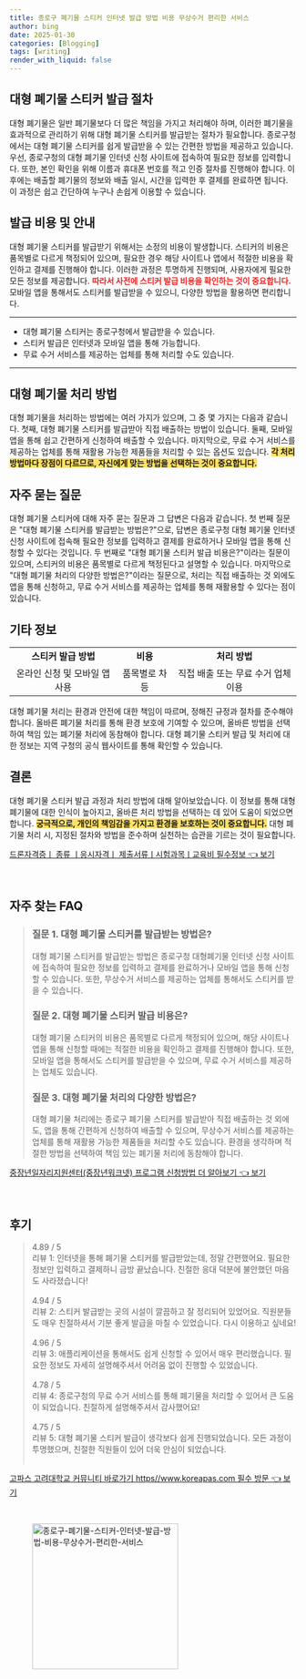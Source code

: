 ```yaml
---
title: 종로구 폐기물 스티커 인터넷 발급 방법 비용 무상수거 편리한 서비스
author: bing
date: 2025-01-30
categories: [Blogging]
tags: [writing]
render_with_liquid: false
---
```



<h2 id='대형 폐기물 스티커 발급 절차'>대형 폐기물 스티커 발급 절차</h2>

<p>대형 폐기물은 일반 폐기물보다 더 많은 책임을 가지고 처리해야 하며, 이러한 폐기물을 효과적으로 관리하기 위해 대형 폐기물 스티커를 발급받는 절차가 필요합니다. 종로구청에서는 대형 폐기물 스티커를 쉽게 발급받을 수 있는 간편한 방법을 제공하고 있습니다. 우선, 종로구청의 대형 폐기물 인터넷 신청 사이트에 접속하여 필요한 정보를 입력합니다. 또한, 본인 확인을 위해 이름과 휴대폰 번호를 적고 인증 절차를 진행해야 합니다. 이후에는 배출할 폐기물의 정보와 배출 일시, 시간을 입력한 후 결제를 완료하면 됩니다. 이 과정은 쉽고 간단하여 누구나 손쉽게 이용할 수 있습니다.</p>

<h2 id='발급 비용 및 안내'>발급 비용 및 안내</h2>

<p>대형 폐기물 스티커를 발급받기 위해서는 소정의 비용이 발생합니다. 스티커의 비용은 품목별로 다르게 책정되어 있으며, 필요한 경우 해당 사이트나 앱에서 적절한 비용을 확인하고 결제를 진행해야 합니다. 이러한 과정은 투명하게 진행되며, 사용자에게 필요한 모든 정보를 제공합니다. <b><span style="color: #ee2323;">따라서 사전에 스티커 발급 비용을 확인하는 것이 중요합니다.</span></b> 모바일 앱을 통해서도 스티커를 발급받을 수 있으니, 다양한 방법을 활용하면 편리합니다.</p>

<hr />

<ul>
    <li>대형 폐기물 스티커는 종로구청에서 발급받을 수 있습니다.</li>
    <li>스티커 발급은 인터넷과 모바일 앱을 통해 가능합니다.</li>
    <li>무료 수거 서비스를 제공하는 업체를 통해 처리할 수도 있습니다.</li>
</ul>

<hr />

<h2 id='대형 폐기물 처리 방법'>대형 폐기물 처리 방법</h2>

<p>대형 폐기물을 처리하는 방법에는 여러 가지가 있으며, 그 중 몇 가지는 다음과 같습니다. 첫째, 대형 폐기물 스티커를 발급받아 직접 배출하는 방법이 있습니다. 둘째, 모바일 앱을 통해 쉽고 간편하게 신청하여 배출할 수 있습니다. 마지막으로, 무료 수거 서비스를 제공하는 업체를 통해 재활용 가능한 제품들을 처리할 수 있는 옵션도 있습니다. <b><span style="background-color: #ffe066;">각 처리 방법마다 장점이 다르므로, 자신에게 맞는 방법을 선택하는 것이 중요합니다.</span></b></p>

<h2 id='자주 묻는 질문'>자주 묻는 질문</h2>

<p>대형 폐기물 스티커에 대해 자주 묻는 질문과 그 답변은 다음과 같습니다. 첫 번째 질문은 "대형 폐기물 스티커를 발급받는 방법은?"으로, 답변은 종로구청 대형 폐기물 인터넷 신청 사이트에 접속해 필요한 정보를 입력하고 결제를 완료하거나 모바일 앱을 통해 신청할 수 있다는 것입니다. 두 번째로 "대형 폐기물 스티커 발급 비용은?"이라는 질문이 있으며, 스티커의 비용은 품목별로 다르게 책정된다고 설명할 수 있습니다. 마지막으로 "대형 폐기물 처리의 다양한 방법은?"이라는 질문으로, 처리는 직접 배출하는 것 외에도 앱을 통해 신청하고, 무료 수거 서비스를 제공하는 업체를 통해 재활용할 수 있다는 점이 있습니다.</p>

<h2 id='기타 정보'>기타 정보</h2>

<table>
    <tr>
        <td style="text-align: center; height: 17px;"><b>스티커 발급 방법</b></td>
        <td style="text-align: center; height: 17px;"><b>비용</b></td>
        <td style="text-align: center; height: 17px;"><b>처리 방법</b></td>
    </tr>
    <tr>
        <td style="text-align: center; height: 17px;">온라인 신청 및 모바일 앱 사용</td>
        <td style="text-align: center; height: 17px;">품목별로 차등</td>
        <td style="text-align: center; height: 17px;">직접 배출 또는 무료 수거 업체 이용</td>
    </tr>
</table>

<p>대형 폐기물 처리는 환경과 안전에 대한 책임이 따르며, 정해진 규정과 절차를 준수해야 합니다. 올바른 폐기물 처리를 통해 환경 보호에 기여할 수 있으며, 올바른 방법을 선택하여 책임 있는 폐기물 처리에 동참해야 합니다. 대형 폐기물 스티커 발급 및 처리에 대한 정보는 지역 구청의 공식 웹사이트를 통해 확인할 수 있습니다.</p>

<h2 id='결론'>결론</h2>

<p>대형 폐기물 스티커 발급 과정과 처리 방법에 대해 알아보았습니다. 이 정보를 통해 대형 폐기물에 대한 인식이 높아지고, 올바른 처리 방법을 선택하는 데 있어 도움이 되었으면 합니다. <b><span style="background-color: #ffe066;">궁극적으로, 개인의 책임감을 가지고 환경을 보호하는 것이 중요합니다.</span></b> 대형 폐기물 처리 시, 지정된 절차와 방법을 준수하며 실천하는 습관을 기르는 것이 필요합니다.</p>


<p><a class="click-button" title="드론자격증ㅣ 종류 ㅣ응시자격ㅣ 제출서류ㅣ시험과목ㅣ교육비 필수정보" href="https://blackassets.github.io/posts/%EB%93%9C%EB%A1%A0%EC%9E%90%EA%B2%A9%EC%A6%9D%E3%85%A3-%EC%A2%85%EB%A5%98-%E3%85%A3%EC%9D%91%EC%8B%9C%EC%9E%90%EA%B2%A9%E3%85%A3-%EC%A0%9C%EC%B6%9C%EC%84%9C%EB%A5%98%E3%85%A3%EC%8B%9C%ED%97%98%EA%B3%BC%EB%AA%A9%E3%85%A3%EA%B5%90%EC%9C%A1%EB%B9%84-%ED%95%84%EC%88%98%EC%A0%95%EB%B3%B4/" rel="dofollow">드론자격증ㅣ 종류 ㅣ응시자격ㅣ 제출서류ㅣ시험과목ㅣ교육비 필수정보 👈 보기</a></p><br>
<h2 id='자주_찾는_FAQ'>자주 찾는 FAQ</h2>
<div itemscope="" itemtype="https://schema.org/FAQPage">
<blockquote>
<div itemscope="" itemprop="mainEntity" itemtype="https://schema.org/Question">
<h3 itemprop="name">질문 1. 대형 폐기물 스티커를 발급받는 방법은?</h3>
<div itemscope="" itemprop="acceptedAnswer" itemtype="https://schema.org/Answer">
<span itemprop="text">
<p>대형 폐기물 스티커를 발급받는 방법은 종로구청 대형폐기물 인터넷 신청 사이트에 접속하여 필요한 정보를 입력하고 결제를 완료하거나 모바일 앱을 통해 신청할 수 있습니다. 또한, 무상수거 서비스를 제공하는 업체를 통해서도 스티커를 받을 수 있습니다.</p>
</span>
</div>
</div>
<div itemscope="" itemprop="mainEntity" itemtype="https://schema.org/Question">
<h3 itemprop="name">질문 2. 대형 폐기물 스티커 발급 비용은?</h3>
<div itemscope="" itemprop="acceptedAnswer" itemtype="https://schema.org/Answer">
<span itemprop="text">
<p>대형 폐기물 스티커의 비용은 품목별로 다르게 책정되어 있으며, 해당 사이트나 앱을 통해 신청할 때에는 적절한 비용을 확인하고 결제를 진행해야 합니다. 또한, 모바일 앱을 통해서도 스티커를 발급받을 수 있으며, 무료 수거 서비스를 제공하는 업체도 있습니다.</p>
</span>
</div>
</div>
<div itemscope="" itemprop="mainEntity" itemtype="https://schema.org/Question">
<h3 itemprop="name">질문 3. 대형 폐기물 처리의 다양한 방법은?</h3>
<div itemscope="" itemprop="acceptedAnswer" itemtype="https://schema.org/Answer">
<span itemprop="text">
<p>대형 폐기물 처리에는 종로구 폐기물 스티커를 발급받아 직접 배출하는 것 외에도, 앱을 통해 간편하게 신청하여 배출할 수 있으며, 무상수거 서비스를 제공하는 업체를 통해 재활용 가능한 제품들을 처리할 수도 있습니다. 환경을 생각하며 적절한 방법을 선택하여 책임 있는 폐기물 처리에 동참해야 합니다.</p>
</span>
</div>
</div>
</blockquote>
</div>
<p><a class="click-button" title="중장년일자리지원센터(중장년워크넷) 프로그램 신청방법 더 알아보기" href="https://blackassets.github.io/posts/%EC%A4%91%EC%9E%A5%EB%85%84%EC%9D%BC%EC%9E%90%EB%A6%AC%EC%A7%80%EC%9B%90%EC%84%BC%ED%84%B0(%EC%A4%91%EC%9E%A5%EB%85%84%EC%9B%8C%ED%81%AC%EB%84%B7)-%ED%94%84%EB%A1%9C%EA%B7%B8%EB%9E%A8-%EC%8B%A0%EC%B2%AD%EB%B0%A9%EB%B2%95-%EB%8D%94-%EC%95%8C%EC%95%84%EB%B3%B4%EA%B8%B0/" rel="dofollow">중장년일자리지원센터(중장년워크넷) 프로그램 신청방법 더 알아보기 👈 보기</a></p><br>
<h2 id='후기'>후기</h2>
<div itemscope itemtype="https://schema.org/Product">
  <blockquote>
  <div itemprop="review" itemscope itemtype="https://schema.org/Review">
      <div itemprop="reviewRating" itemscope itemtype="https://schema.org/Rating"> <span itemprop="ratingValue">4.89</span> / <span itemprop="bestRating">5</span> </div>
      <span itemprop="reviewBody">리뷰 1: 인터넷을 통해 폐기물 스티커를 발급받았는데, 정말 간편했어요. 필요한 정보만 입력하고 결제하니 금방 끝났습니다. 친절한 응대 덕분에 불안했던 마음도 사라졌습니다!</span>
  </div>
  <br>
  <div itemprop="review" itemscope itemtype="https://schema.org/Review">
      <div itemprop="reviewRating" itemscope itemtype="https://schema.org/Rating"> <span itemprop="ratingValue">4.94</span> / <span itemprop="bestRating">5</span> </div>
      <span itemprop="reviewBody">리뷰 2: 스티커 발급받는 곳의 시설이 깔끔하고 잘 정리되어 있었어요. 직원분들도 매우 친절하셔서 기분 좋게 발급을 마칠 수 있었습니다. 다시 이용하고 싶네요!</span>
  </div>
  <br>
  <div itemprop="review" itemscope itemtype="https://schema.org/Review">
      <div itemprop="reviewRating" itemscope itemtype="https://schema.org/Rating"> <span itemprop="ratingValue">4.96</span> / <span itemprop="bestRating">5</span> </div>
      <span itemprop="reviewBody">리뷰 3: 애플리케이션을 통해서도 쉽게 신청할 수 있어서 매우 편리했습니다. 필요한 정보도 자세히 설명해주셔서 어려움 없이 진행할 수 있었습니다.</span>
  </div>
  <br>
  <div itemprop="review" itemscope itemtype="https://schema.org/Review">
      <div itemprop="reviewRating" itemscope itemtype="https://schema.org/Rating"> <span itemprop="ratingValue">4.78</span> / <span itemprop="bestRating">5</span> </div>
      <span itemprop="reviewBody">리뷰 4: 종로구청의 무료 수거 서비스를 통해 폐기물을 처리할 수 있어서 큰 도움이 되었습니다. 친절하게 설명해주셔서 감사했어요!</span>
  </div>
  <br>
  <div itemprop="review" itemscope itemtype="https://schema.org/Review">
      <div itemprop="reviewRating" itemscope itemtype="https://schema.org/Rating"> <span itemprop="ratingValue">4.75</span> / <span itemprop="bestRating">5</span> </div>
      <span itemprop="reviewBody">리뷰 5: 대형 폐기물 스티커 발급이 생각보다 쉽게 진행되었습니다. 모든 과정이 투명했으며, 친절한 직원들이 있어 더욱 안심이 되었습니다.</span>
  </div>
  <br>
  </blockquote>
</div>
<p><a class="click-button" title="고파스 고려대학교 커뮤니티 바로가기 https//www.koreapas.com 필수 방문" href="https://blackassets.github.io/posts/%EA%B3%A0%ED%8C%8C%EC%8A%A4-%EA%B3%A0%EB%A0%A4%EB%8C%80%ED%95%99%EA%B5%90-%EC%BB%A4%EB%AE%A4%EB%8B%88%ED%8B%B0-%EB%B0%94%EB%A1%9C%EA%B0%80%EA%B8%B0-httpswww.koreapas.com-%ED%95%84%EC%88%98-%EB%B0%A9%EB%AC%B8/" rel="dofollow">고파스 고려대학교 커뮤니티 바로가기 https//www.koreapas.com 필수 방문 👈 보기</a></p><br>
<figure class="image"><img src="https://blackassets.github.io/assets/img/thumbnail/종로구-폐기물-스티커-인터넷-발급-방법-비용-무상수거-편리한-서비스.webp" alt="종로구-폐기물-스티커-인터넷-발급-방법-비용-무상수거-편리한-서비스" width="256" height="256"></figure>